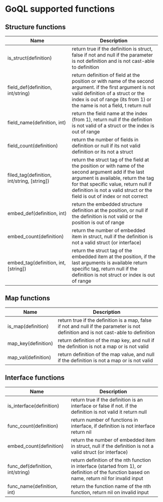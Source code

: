 # GoQL supported functions 

## Structure functions 

| Name                                        | Description                                                                                                                                                                                                                                                       |
| ----                                        | -----------                                                                                                                                                                                                                                                       |
| is_struct(definition)                       | return true if the definition is struct, false if not and null if the parameter is not definition and is not cast-able to definition                                                                                                                              |
| field_def(definition, int/string)           | return definition of field at the position or with name of the second argument. if the first argument is not valid definition of a struct or the index is out of range (its from 1) or the name is not a field, t return null                                     |
| field_name(definition, int)                 | return the field name at the index (from 1), return null if the definition is not valid of a struct or the index is out of range                                                                                                                                  |
| field_count(definition)                     | return the number of fields in definition or null if its not valid definition or its not a struct                                                                                                                                                                 |
| filed_tag(definition, int/string, [string]) | return the struct tag of the field at the position or with name of the second argument add if the last argument is available, return the tag for that specific value, return null if definition is not a valid struct or the field is out of index or not correct |
| embed_def(definition, int)                  | return the embedded structure definition at the position, or null if the definition is not valid or the position is out of range                                                                                                                                  |
| embed_count(definition)                     | return the number of embedded item in struct, null if the definition is not a valid struct (or interface)                                                                                                                                                                        |
| embed_tag(definition, int, [string])        | return the struct tag of the embedded item at the position, if the last arguments is available return specific tag, return null if the definition is not struct or index is out of range                                                                          |


## Map functions

| Name                | Description                                                                                                                         |
| ----                | -----------                                                                                                                         |
| is_map(definition)  | return true if the definition is a map, false if not and null if the parameter is not definition and is not cast-able to definition |
| map_key(definition) | return definition of the map key, and null if the definition is not a map or is not valid                                           |
| map_val(definition) | return definition of the map value, and null if the definition is not a map or is not valid                                         |


## Interface functions 

| Name                             | Description                                                                                                                                    |
| ----                             | -----------                                                                                                                                    |
| is_interface(definition)         | return true if the definition is an interface or false if not. if the definition is not valid it return null                                   |
| func_count(definition)           | return number of functions in interface, if definition is not interface return nil                                                             |
| embed_count(definition)          | return the number of embedded item in struct, null if the definition is not a valid struct (or interface)                                      |
| func_def(definition, int/string) | return definition of the nth function in interface (started from 1), or definition of the function based on name, return nil for invalid input |
| func_name(definition, int)       | return the function name of the nth function, return nil on invalid input                                                                      |

